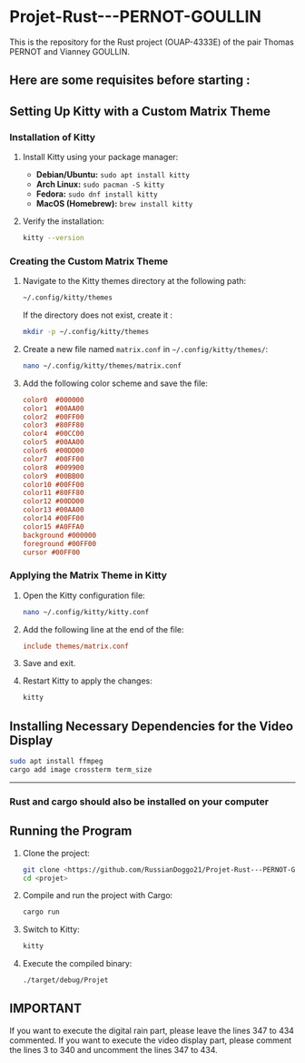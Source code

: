 # Projet-Rust---PERNOT-GOULLIN
This is the repository for the Rust project (OUAP-4333E) of the pair Thomas PERNOT and Vianney GOULLIN.

Here are some requisites before starting :
----------------------------------------------------------------------------------------------------------------------------------------------------------------------

## Setting Up Kitty with a Custom Matrix Theme

### Installation of Kitty

1. Install Kitty using your package manager:

   - **Debian/Ubuntu:** `sudo apt install kitty`
   - **Arch Linux:** `sudo pacman -S kitty`
   - **Fedora:** `sudo dnf install kitty`
   - **MacOS (Homebrew):** `brew install kitty`

2. Verify the installation:

   ```sh
   kitty --version
   ```

### Creating the Custom Matrix Theme

1. Navigate to the Kitty themes directory at the following path:

   ```sh
   ~/.config/kitty/themes
   ```
   
   If the directory does not exist, create it : 

   ```sh
   mkdir -p ~/.config/kitty/themes
   ```

2. Create a new file named `matrix.conf` in `~/.config/kitty/themes/`:

   ```sh
   nano ~/.config/kitty/themes/matrix.conf
   ```

3. Add the following color scheme and save the file:

   ```ini
   color0  #000000
   color1  #00AA00
   color2  #00FF00
   color3  #80FF80
   color4  #00CC00
   color5  #00AA00
   color6  #00DD00
   color7  #00FF00
   color8  #009900
   color9  #00BB00
   color10 #00FF00
   color11 #80FF80
   color12 #00DD00
   color13 #00AA00
   color14 #00FF00
   color15 #A0FFA0
   background #000000
   foreground #00FF00
   cursor #00FF00
   ```

### Applying the Matrix Theme in Kitty

1. Open the Kitty configuration file:

   ```sh
   nano ~/.config/kitty/kitty.conf
   ```

2. Add the following line at the end of the file:

   ```ini
   include themes/matrix.conf
   ```

3. Save and exit.

4. Restart Kitty to apply the changes:

   ```sh
   kitty
   ```

## Installing Necessary Dependencies for the Video Display

   ```sh
   sudo apt install ffmpeg
   cargo add image crossterm term_size
   ```

----------------------------------------------------------------------------------------------------------------------------------------------------------------------

### Rust and cargo should also be installed on your computer

## Running the Program

1. Clone the project:
   
   ```sh
   git clone <https://github.com/RussianDoggo21/Projet-Rust---PERNOT-GOULLIN>
   cd <projet>
   ```

2. Compile and run the project with Cargo:
   
   ```sh
   cargo run
   ```

3. Switch to Kitty:

   ```sh
   kitty
   ```

4. Execute the compiled binary:
   
   ```sh
   ./target/debug/Projet
   ```

## IMPORTANT

If you want to execute the digital rain part, please leave the lines 347 to 434 commented.
If you want to execute the video display part, please comment the lines 3 to 340 and uncomment the lines 347 to 434.